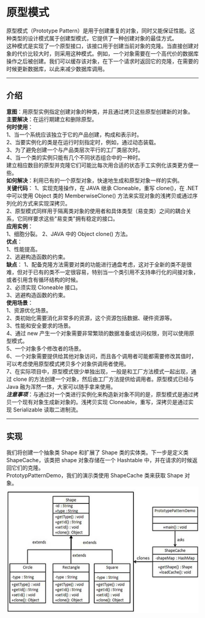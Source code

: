 # 原型模式
原型模式（Prototype Pattern）是用于创建重复的对象，同时又能保证性能。这种类型的设计模式属于创建型模式，它提供了一种创建对象的最佳方式。    
这种模式是实现了一个原型接口，该接口用于创建当前对象的克隆。当直接创建对象的代价比较大时，则采用这种模式。例如，一个对象需要在一个高代价的数据库操作之后被创建。我们可以缓存该对象，在下一个请求时返回它的克隆，在需要的时候更新数据库，以此来减少数据库调用。    
***
## 介绍
__意图__：用原型实例指定创建对象的种类，并且通过拷贝这些原型创建新的对象。        
__主要解决__：在运行期建立和删除原型。        
__何时使用__：    
    1、当一个系统应该独立于它的产品创建，构成和表示时。    
    2、当要实例化的类是在运行时刻指定时，例如，通过动态装载。     
    3、为了避免创建一个与产品类层次平行的工厂类层次时。     
    4、当一个类的实例只能有几个不同状态组合中的一种时。    
    建立相应数目的原型并克隆它们可能比每次用合适的状态手工实例化该类更方便一些。      
__如何解决__：利用已有的一个原型对象，快速地生成和原型对象一样的实例。          
__关键代码__：
    1、实现克隆操作，在 JAVA 继承 Cloneable，重写 clone()，在 .NET 中可以使用 Object 类的 MemberwiseClone() 方法来实现对象的浅拷贝或通过序列化的方式来实现深拷贝。         
    2、原型模式同样用于隔离类对象的使用者和具体类型（易变类）之间的耦合关系，它同样要求这些"易变类"拥有稳定的接口。        
__应用实例__：     
    1、细胞分裂。 
    2、JAVA 中的 Object clone() 方法。    
__优点__：   
    1、性能提高。      
    2、逃避构造函数的约束。       
__缺点__： 
    1、配备克隆方法需要对类的功能进行通盘考虑，这对于全新的类不是很难，但对于已有的类不一定很容易，特别当一个类引用不支持串行化的间接对象，或者引用含有循环结构的时候。     
    2、必须实现 Cloneable 接口。     
    3、逃避构造函数的约束。        
__使用场景__：   
    1、资源优化场景。     
    2、类初始化需要消化非常多的资源，这个资源包括数据、硬件资源等。     
    3、性能和安全要求的场景。     
    4、通过 new 产生一个对象需要非常繁琐的数据准备或访问权限，则可以使用原型模式。     
    5、一个对象多个修改者的场景。     
    6、一个对象需要提供给其他对象访问，而且各个调用者可能都需要修改其值时，可以考虑使用原型模式拷贝多个对象供调用者使用。     
    7、在实际项目中，原型模式很少单独出现，一般是和工厂方法模式一起出现，通过 clone 的方法创建一个对象，然后由工厂方法提供给调用者。原型模式已经与 Java 融为浑然一体，大家可以随手拿来使用。         
___注意事项___：与通过对一个类进行实例化来构造新对象不同的是，原型模式是通过拷贝一个现有对象生成新对象的。浅拷贝实现 Cloneable，重写，深拷贝是通过实现 Serializable 读取二进制流。       
***
## 实现
我们将创建一个抽象类 Shape 和扩展了 Shape 类的实体类。下一步是定义类 ShapeCache，该类把 shape 对象存储在一个 Hashtable 中，并在请求的时候返回它们的克隆。        
PrototypPatternDemo，我们的演示类使用 ShapeCache 类来获取 Shape 对象。      
![原型模式的 UML 图](https://github.com/d470969047h/learn/blob/master/learn-design-pattern/src/main/java/com/daihui/prototype/resources/prototype_pattern_uml_diagram.jpg)


